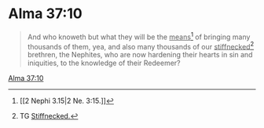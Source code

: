 # Alma 37:10

> And who knoweth but what they will be the <u>means</u>[^a] of bringing many thousands of them, yea, and also many thousands of our <u>stiffnecked</u>[^b] brethren, the Nephites, who are now hardening their hearts in sin and iniquities, to the knowledge of their Redeemer?

[Alma 37:10](https://www.churchofjesuschrist.org/study/scriptures/bofm/alma/37?lang=eng&id=p10#p10)


[^a]: [[2 Nephi 3.15|2 Ne. 3:15.]]
[^b]: TG [Stiffnecked.](https://www.churchofjesuschrist.org/study/scriptures/tg/stiffnecked?lang=eng)
